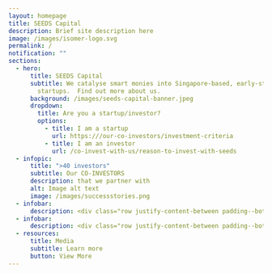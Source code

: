 ```yaml
---
layout: homepage
title: SEEDS Capital
description: Brief site description here
image: /images/isomer-logo.svg
permalink: /
notification: ""
sections:
  - hero:
      title: SEEDS Capital
      subtitle: We catalyse smart monies into Singapore-based, early-stage technology
        startups.  Find out more about us.
      background: /images/seeds-capital-banner.jpeg
      dropdown:
        title: Are you a startup/investor?
        options:
          - title: I am a startup
            url: https:///our-co-investors/investment-criteria
          - title: I am an investor
            url: /co-invest-with-us/reason-to-invest-with-seeds
  - infopic:
      title: ">40 investors"
      subtitle: Our CO-INVESTORS
      description: that we partner with
      alt: Image alt text
      image: /images/successstories.png
  - infobar:
      description: <div class="row justify-content-between padding--bottom"><div class="padding"><h1><b>>S$130M</b></h1><p>deployed over 2019 - 2021</p></div><div class="padding"><h1>><b>350</b></h1><p>portfolio companies over 2019 - 2021</p></div><div class="padding"><h1><b>>40</b></h1><p>institutional investors over 2019 - 2021</p></div></div>
  - infobar:
      description: <div class="row justify-content-between padding--bottom"><div class="col force-half has-text-left"><p class="padding--bottom eyebrow is-uppercase">Our CO-INVESTORS</p><h1 class="has-text-secondary padding--bottom"><b>40 investors</b></h1><p>that we partner with</p></div><div class="col force-half padding"><img src="https://d33wubrfki0l68.cloudfront.net/e1b02eb10f23dbeeddcebff77ff546f8df6be30e/451f0/images/coinvestors.png" alt="Image alt text"></div></div>
  - resources:
      title: Media
      subtitle: Learn more
      button: View More
---
```

